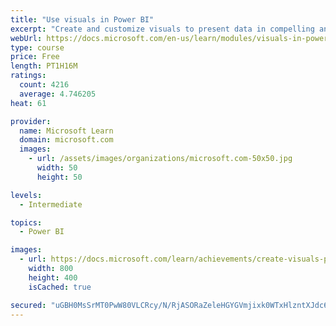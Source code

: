 ```yaml
---
title: "Use visuals in Power BI"
excerpt: "Create and customize visuals to present data in compelling and insightful ways."
webUrl: https://docs.microsoft.com/en-us/learn/modules/visuals-in-power-bi/
type: course
price: Free
length: PT1H16M
ratings:
  count: 4216
  average: 4.746205
heat: 61

provider:
  name: Microsoft Learn
  domain: microsoft.com
  images:
    - url: /assets/images/organizations/microsoft.com-50x50.jpg
      width: 50
      height: 50

levels:
  - Intermediate

topics:
  - Power BI

images:
  - url: https://docs.microsoft.com/learn/achievements/create-visuals-power-bi-desktop-social.png
    width: 800
    height: 400
    isCached: true

secured: "uGBH0MsSrMT0PwW80VLCRcy/N/RjASORaZeleHGYGVmjixk0WTxHlzntXJdc6noW3O+Ep/eTg08a3H/cIjwI6E9jbzeBi4omJrDG40yWQ6J1YgVhYbjZKjR1kUZFlbgYhqVMC1Kc6oVo09dbl9MAiGjSGIm1bCNMJa/IIkJIYfMW0aLJUvd98MASulMacZWi6DfUOXlKUwkrnFta+hDbJkPQ8GnLguFHcuDuWPS1PnNlaQonBHgkOxH9e8AaCfP67/PCTqbqD8gjkXLF5xmJ/1HW1OeZMhhnkbsmfdwdULK0kGAIARMvbZDe0NOW4my44qxlCp3IJop5feWS7JOf3T9NYEColw6MJhnP6Ashx/leHOxdB7DVPrROMfXJT29U4z1XZN0OAoLNI3Eonlpag67HUncClrH/5c4wv23hvP8=;0b7VcQ3ftPRtFeYQaxkgCw=="
---
```



